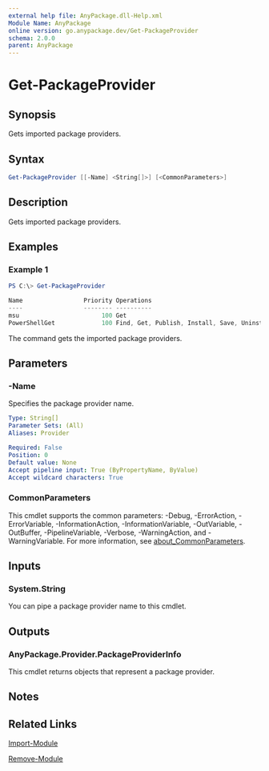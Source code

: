 ```yaml
---
external help file: AnyPackage.dll-Help.xml
Module Name: AnyPackage
online version: go.anypackage.dev/Get-PackageProvider
schema: 2.0.0
parent: AnyPackage
---
```


# Get-PackageProvider

## Synopsis

Gets imported package providers.

## Syntax

```powershell
Get-PackageProvider [[-Name] <String[]>] [<CommonParameters>]
```

## Description

Gets imported package providers.

## Examples

### Example 1

```powershell
PS C:\> Get-PackageProvider

Name                 Priority Operations
----                 -------- ----------
msu                       100 Get
PowerShellGet             100 Find, Get, Publish, Install, Save, Uninstall, Update, GetSource, SetSource
```

The command gets the imported package providers.

## Parameters

### -Name

Specifies the package provider name.

```yaml
Type: String[]
Parameter Sets: (All)
Aliases: Provider

Required: False
Position: 0
Default value: None
Accept pipeline input: True (ByPropertyName, ByValue)
Accept wildcard characters: True
```

### CommonParameters

This cmdlet supports the common parameters: -Debug, -ErrorAction, -ErrorVariable, -InformationAction, -InformationVariable, -OutVariable, -OutBuffer, -PipelineVariable, -Verbose, -WarningAction, and -WarningVariable. For more information, see [about_CommonParameters](http://go.microsoft.com/fwlink/?LinkID=113216).

## Inputs

### System.String

You can pipe a package provider name to this cmdlet.

## Outputs

### AnyPackage.Provider.PackageProviderInfo

This cmdlet returns objects that represent a package provider.

## Notes

## Related Links

[Import-Module](https://learn.microsoft.com/en-us/powershell/module/microsoft.powershell.core/import-module)

[Remove-Module](https://learn.microsoft.com/en-us/powershell/module/microsoft.powershell.core/remove-module)
